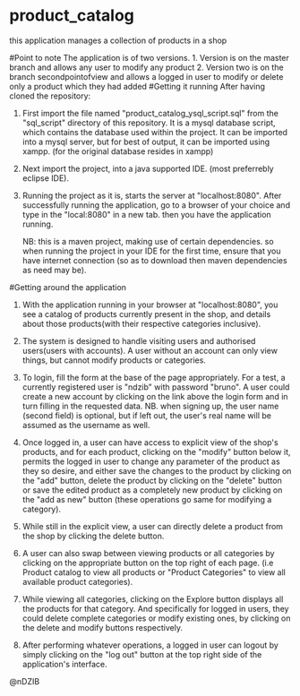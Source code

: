 # product_catalog
this application manages a collection of products in a shop

#Point to note
    The application is of two versions.
       1. Version is on the master branch and allows any user to modify any product
       2. Version two is on the branch secondpointofview and allows a logged in user to modify or delete only a product which they had added
#Getting it running
    After having cloned the repository:
1. First import the file named "product_catalog_ysql_script.sql" from the "sql_script" directory of this repository. It is a mysql database script, which contains the database used within the project. It can be imported into a mysql server, but for best of output, it can be imported using xampp. (for the original database resides in xampp)
2. Next import the project, into a java supported IDE. (most preferrebly eclipse IDE).
3. Running the project as it is, starts the server at "localhost:8080". After successfully running the application, go to a browser of your choice and type in the "local:8080" in a new tab. then you have the application running.

    NB: this is a maven project, making use of certain dependencies. so when running the project in your IDE for the first time, ensure that you have internet connection (so as to download then maven dependencies as need may be).
    
#Getting around the application
   1. With the application running in your browser at "localhost:8080", you see a catalog of products currently present in the shop, and details about those products(with their respective categories inclusive).
   2. The system is designed to handle visiting users and authorised users(users with accounts). A user without an account can only view things, but cannot modify products or categories.
   3. To login, fill the form at the base of the page appropriately. For a test, a currently registered user is "ndzib" with password "bruno". A user could create a new account by clicking on the link above the login form and in turn filling in the requested data.
        NB. when signing up, the user name (second field) is optional, but if left out, the user's real name will be assumed as the username as well.
        
   4.  Once logged in, a user can have access to explicit view of the shop's products, and for each product, clicking on the "modify" button below it, permits the logged in user to change any parameter of the product as they so desire, and either save the changes to the product by clicking on the "add" button, delete the product by clicking on the "delete" button or save the edited product as a completely new product by clicking on the "add as new" button (these operations go same for modifying a category).
   5.  While still in the explicit view, a user can directly delete a product from the shop by clicking the delete button.
   6.  A user can also swap between viewing products or all categories by clicking on the appropriate button on the top right of each page. (i.e Product catalog to view all products or "Product Categories" to view all available product categories).
   7. While viewing all categories, clicking on the Explore button displays all the products for that category. And specifically for logged in users, they could delete complete categories or modify existing ones, by clicking on the delete and modify buttons respectively.
   8.  After performing whatever operations, a logged in user can logout by simply clicking on the "log out" button at the top right side of the application's interface.
    
    
 
 
 
 @nDZIB
